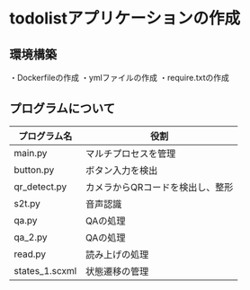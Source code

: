 # todolistアプリケーションの作成

## 環境構築
・Dockerfileの作成
・ymlファイルの作成
・require.txtの作成


## プログラムについて
| プログラム名 | 役割 |
---|---
| main.py | マルチプロセスを管理 |
| button.py | ボタン入力を検出 |
| qr_detect.py | カメラからQRコードを検出し、整形 |
| s2t.py | 音声認識 |
| qa.py | QAの処理 |
| qa_2.py | QAの処理 |
| read.py | 読み上げの処理 |
| states_1.scxml | 状態遷移の管理 |
